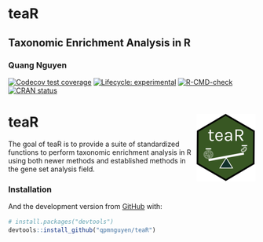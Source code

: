 
<!-- README.md is generated from README.Rmd. Please edit that file -->

# teaR

## Taxonomic Enrichment Analysis in R

### Quang Nguyen

<!-- badges: start -->

[![Codecov test
coverage](https://codecov.io/gh/qpmnguyen/teaR/branch/master/graph/badge.svg)](https://codecov.io/gh/qpmnguyen/teaR?branch=master)
[![Lifecycle:
experimental](https://img.shields.io/badge/lifecycle-experimental-orange.svg)](https://www.tidyverse.org/lifecycle/#experimental)
[![R-CMD-check](https://github.com/qpmnguyen/teaR/workflows/R-CMD-check/badge.svg)](https://github.com/qpmnguyen/teaR/actions)
[![CRAN
status](https://www.r-pkg.org/badges/version/teaR)](https://CRAN.R-project.org/package=teaR)
<!-- badges: end -->

# teaR <img src='man/figures/logo.png' align="right" height="137" />

The goal of teaR is to provide a suite of standardized functions to
perform taxonomic enrichment analysis in R using both newer methods and
established methods in the gene set analysis field.

### Installation

And the development version from [GitHub](https://github.com/) with:

``` r
# install.packages("devtools")
devtools::install_github("qpmnguyen/teaR")
```
